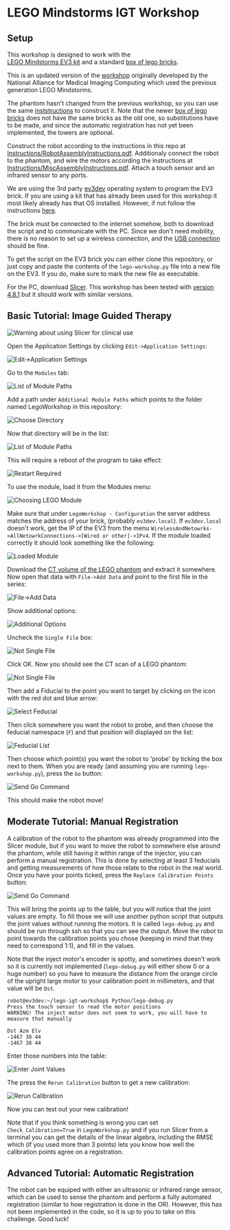 LEGO Mindstorms IGT Workshop
============================

Setup
----------------------------

This workshop is designed to work with the  
[LEGO Mindstorms EV3 kit](https://shop.lego.com/en-GB/LEGO-MINDSTORMS-EV3-31313)
and a standard 
[box of lego bricks](https://shop.lego.com/en-GB/LEGO-Large-Creative-Brick-Box-10698). 

This is an updated version of the 
[workshop](https://na-mic.org/wiki/LEGO_IGT_and_Medical_Robotics_Tutorial)
originally developed by the National Alliance for Medical Imaging Computing
which used the previous generation LEGO Mindstorms.

The phantom hasn't changed from the previous workshop, so you can use the same 
[inststructions](https://na-mic.org/w/images/0/0d/LEGOIGTAndMedicalRoboticsTutorial_PhantomAssemblyInstructions.pdf)
to construct it. Note that the newer 
[box of lego bricks](https://shop.lego.com/en-GB/LEGO-Large-Creative-Brick-Box-10698)
does not have the same bricks as the old one, so substitutions have to be made, 
and since the automatic registration has not yet been implemented,
the towers are optional.

Construct the robot according to the instructions in this repo at 
[Instructions/RobotAssemblyInstructions.pdf](Instructions/RobotAssemblyInstructions.pdf).
Additionaly connect the robot to the phantom, and wire 
the motors according the instructions at 
[Instructions/MiscAssemblyInstructions.pdf](Instructions/MiscAssemblyInstructions.pdf).
Attach a touch sensor and an infrared sensor to any ports.

We are using the 3rd party [ev3dev](http://www.ev3dev.org/) operating system 
to program the EV3 brick. If you are using a kit that has already been used for 
this workshop it most likely already has that OS installed. However, if not 
follow the instructions [here](http://www.ev3dev.org/docs/getting-started/).

The brick must be connected to the internet somehow, both to download the script
and to communicate with the PC. Since we don't need mobility, there is no reason
to set up a wireless connection, and the 
[USB connection](http://www.ev3dev.org/docs/tutorials/connecting-to-the-internet-via-usb/)
should be fine.

To get the script on the EV3 brick you can either clone this repository, or just
copy and paste the contents of the `lego-workshop.py` file into a new file on 
the EV3. If you do, make sure to mark the new file as executable.

For the PC, download [Slicer](https://www.slicer.org/). This workshop has been 
tested with [version 4.8.1](http://slicer.kitware.com/midas3/folder/4989)
but it should work with similar versions. 

Basic Tutorial: Image Guided Therapy
------------------------------------

![Warning about using Slicer for clinical use](Screenshots/01-ClinicalWarning.png)

Open the Application Settings by clicking `Edit->Application Settings`:

![Edit->Application Settings](Screenshots/02-AppSettings.png)

Go to the `Modules` tab:

![List of Module Paths](Screenshots/03-ModulesEmpty.png)

Add a path under `Additional Module Paths` which points to the folder named 
LegoWorkshop in this repository:

![Choose Directory](Screenshots/04-ChooseDirectory.png)

Now that directory will be in the list:

![List of Module Paths](Screenshots/05-ModulesFull.png)

This will require a reboot of the program to take effect:

![Restart Required](Screenshots/06-RestartRequired.png)

To use the module, load it from the Modules menu:

![Choosing LEGO Module](Screenshots/07-SelectingLEGOModule.png)

Make sure that under `LegoWorkshop - Configuration` 
the server address matches the address of your brick, (probably `ev3dev.local`).
If `ev3dev.local` doesn't work, get the IP of the EV3 from the menu 
`WirelessAndNetowrks->AllNetowrkConnections->[Wired or other]->IPv4`.
If the module loaded correctly it should look something like the following:

![Loaded Module](Screenshots/08-LoadedLEGOModule.png)

Download the 
[CT volume of the LEGO phantom](http://wiki.na-mic.org/Wiki/images/6/69/000003.SER.zip)
and extract it somewhere. Now open that data with `File->Add Data` and point to 
the first file in the series:

![File->Add Data](Screenshots/09-OpenFile.png)

Show additional options:

![Additional Options](Screenshots/10-ShowOptions.png)

Uncheck the `Single File` box:

![Not Single File](Screenshots/11-NotSingleFile.png)

Click OK. Now you should see the CT scan of a LEGO phantom:

![Not Single File](Screenshots/12-LEGOScanLoaded.png)

Then add a Fiducial to the point you want to target by clicking on the icon with
the red dot and blue arrow:

![Select Feducial](Screenshots/13-SelectFeducial.png)

Then click somewhere you want the robot to probe, and then choose the feducial 
namespace (`F`) and that position will displayed on the list:

![Feducial List](Screenshots/14-FeducialList.png)

Then choose which point(s) you want the robot to 'probe' by ticking the box next
to them. When you are ready (and assuming you are running `lego-workshop.py`), 
press the `Go` button:

![Send Go Command](Screenshots/15-SendCommand.png)

This should make the robot move!

Moderate Tutorial: Manual Registration
--------------------------------------

A calibration of the robot to the phantom was already programmed into the Slicer 
module, but if you want to move the robot to somewhere else around the phantom,
while still having it within range of the injector, you can perform a manual 
registration. This is done by selecting at least 3 feducials and getting 
measurements of how those relate to the robot in the real world. Once you have
your points ticked, press the `Replace Calibration Points` button:

![Send Go Command](Screenshots/21-ReplaceCalibration.png)

This will bring the points up to the table, but you will notice that the joint 
values are empty. To fill those we will use another python script that outputs 
the joint values without running the motors. It is called `lego-debug.py` and 
should be run through ssh so that you can see the output. Move the robot to 
point towards the calibration points you chose (keeping in mind that they need 
to correspond 1:1), and fill in the values. 

Note that the inject motor's encoder is spotty, and sometimes doesn't work so 
it is currently not implemented (`lego-debug.py` will either show 0 or a huge number)
so you have to measure the distance from the orange circle of the upright large motor 
to your calibration point in millimeters, and that value will be `Dst`.

```
robot@ev3dev:~/lego-igt-workshop$ Python/lego-debug.py 
Press the touch sensor to read the motor positions
WARNING! The inject motor does not seem to work, you will have to measure that manually

Dst Azm Elv
-1467 38 44
-1467 38 44
```

Enter those numbers into the table:

![Enter Joint Values](Screenshots/22-EnterCalibration.png)

The press the `Rerun Calibration` button to get a new calibration:

![Rerun Calibration](Screenshots/23-RerunCalibration.png)

Now you can test out your new calibration!

Note that if you think something is wrong you can set `Check_Calibration=True` in
`LegoWorkshop.py` and if you run Slicer from a terminal you can get the details of
the linear algebra, including the RMSE which (if you used more than 3 points) lets
you know how well the calibration points agree on a registration.

Advanced Tutorial: Automatic Registration
-----------------------------------------

The robot can be equiped with either an ultrasonic or infrared 
range sensor, which can be used to sense the phantom and perform 
a fully automated registration (similar to how registration is 
done in the OR). However, this has not been implemented in the 
code, so it is up to you to take on this challenge. Good luck!
